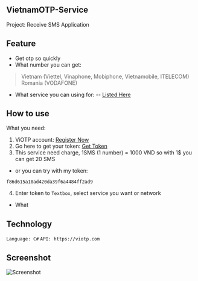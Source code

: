 ## VietnamOTP-Service
Project: Receive SMS Application

## Feature
- Get otp so quickly
- What number you can get: 
> Vietnam (Viettel, Vinaphone, Mobiphone, Vietnamobile, ITELECOM)
> Romania (VODAFONE)
- What service you can using for:
-- [Listed Here](https://pastebin.com/raw/gFmEbcfV)

## How to use
What you need:
1. ViOTP account: [Register Now](https://viotp.com/Account/Register)
2. Go here to get your token: [Get Token](https://viotp.com/Account/ApiDocument2)
3. This service need charge, 1SMS (1 number) = 1000 VND so with 1$ you can get 20 SMS

- or you can try with my token: 
```
f86d615a10ad420da39f6a4484ff2ad9
```
4. Enter token to `Textbox`, select service you want or network

- What 
## Technology
```Language: C#```
```API: https://viotp.com```

## Screenshot
![Screenshot](https://i.paste.pics/0d56c5a74e0c50a5589d8b315c28be69.png)
